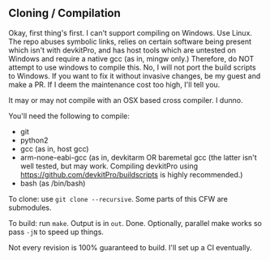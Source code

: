 Cloning / Compilation
--------------------------

Okay, first thing's first. I can't support compiling on Windows. Use Linux. The repo abuses symbolic links, relies on certain software being present which isn't with devkitPro, and has host tools which are untested on Windows and require a native gcc (as in, mingw only.) Therefore, do NOT attempt to use windows to compile this. No, I will not port the build scripts to Windows. If you want to fix it without invasive changes, be my guest and make a PR. If I deem the maintenance cost too high, I'll tell you.

It may or may not compile with an OSX based cross compiler. I dunno.

You'll need the following to compile:

 * git
 * python2
 * gcc (as in, host gcc)
 * arm-none-eabi-gcc (as in, devkitarm OR baremetal gcc (the latter isn't well tested, but may work. Compiling devkitPro using https://github.com/devkitPro/buildscripts is highly recommended.)
 * bash (as /bin/bash)

To clone: use `git clone --recursive`. Some parts of this CFW are submodules.

To build: run `make`. Output is in `out`. Done. Optionally, parallel make works so pass `-jN` to speed up things.

Not every revision is 100% guaranteed to build. I'll set up a CI eventually.
